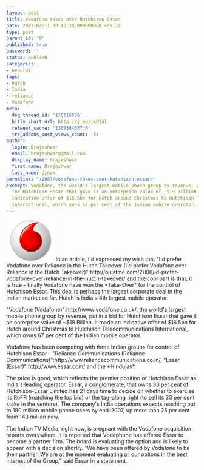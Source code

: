 ```yaml
---
layout: post
title: Vodafone takes over Hutchison Essar
date: 2007-02-11 00:43:30.000000000 +05:30
type: post
parent_id: '0'
published: true
password: ''
status: publish
categories:
- General
tags:
- hutch
- India
- reliance
- Vodafone
meta:
  dsq_thread_id: '136516686'
  bitly_short_url: http://j.mp/jxOSal
  retweet_cache: '1309584627:0'
  trx_addons_post_views_count: '54'
author:
  login: Brajeshwar
  email: brajeshwar@gmail.com
  display_name: Brajeshwar
  first_name: Brajeshwar
  last_name: Oinam
permalink: "/2007/vodafone-takes-over-hutchison-essar/"
excerpt: Vodafone, the world's largest mobile phone group by revenue, put in a bid
  for Hutchison Essar that gave it an enterprise value of ~$19 Billion. It made an
  indicative offer of $16.5bn for Hutch around Christmas to Hutchison Telecommunications
  International, which owns 67 per cent of the Indian mobile operator.
---
```

<p><img style="border: 0 none;" src="/static/2007/02/vodafone.gif" alt="Vodafone" />In an article, I'd expressed my wish that "I'd prefer Vodafone over Reliance in the Hutch Takeover (I'd prefer Vodafone over Reliance in the Hutch Takeover)":http://ojustme.com/2006/id-prefer-vodafone-over-reliance-in-the-hutch-takeover/ and the cool part is that, it is true - finally Vodafone have won the *Take-Over* for the control of Hutchison Essar. This deal is perhaps the largest corporate deal in the Indian market so far. Hutch is India's 4th largest mobile operator. </p>
<p><!--more--></p>
<p>"Vodafone (Vodafone)":http://www.vodafone.co.uk/, the world's largest mobile phone group by revenue, put in a bid for Hutchison Essar that gave it an enterprise value of ~$19 Billion. It made an indicative offer of $16.5bn for Hutch around Christmas to Hutchison Telecommunications International, which owns 67 per cent of the Indian mobile operator.</p>
<p>Vodafone has been competing with three Indian groups for control of Hutchison Essar - "Reliance Communications (Reliance Communications)":http://www.reliancecommunications.co.in/, "Essar (Essar)":http://www.essar.com/ and the *Hindujas*.</p>
<p>The price is good, which reflects the premier position of Hutchison Essar as India's leading operator. Essar, a conglomerate, that owns 33 per cent of Hutchison-Essar Limited has 21 days time to decide on whether to exercise its RoFR (matching the top bid) or the tag-along right (to sell its 33 per cent stake in the venture). The company's India operations expects reaching out to 180 million mobile phone users by end-2007, up more than 25 per cent from 143 million now.</p>
<p>The Indian TV Media, right now, is pregnant with the Vodafone acquisition reports everywhere. It is reported that Vodaphone has offered Essar to become a partner firm. The board is evaluating the option and is likely to appear with a decision shortly. "We have been offered by Vodafone to be their partner. We are at the moment evaluating all our options in the best interest of the Group," said Essar in a statement.</p>
